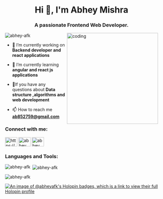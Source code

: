 <h1 align="center">Hi 👋, I'm Abhey Mishra</h1>
<h3 align="center">A passionate Frontend Web Developer.</h3> 

<img align="right" alt="coding" width="300" src="https://user-images.githubusercontent.com/55389276/140866485-8fb1c876-9a8f-4d6a-98dc-08c4981eaf70.gif">

<p align="left"> <img src="https://komarev.com/ghpvc/?username=abhey-afk&label=Profile%20views&color=0e75b6&style=flat" alt="abhey-afk" /> </p>

- 🔭 I’m currently working on **Backend developer and react applications**

- 🌱 I’m currently learning **angular and react js applications**

- 💬If you have any questions about **Data structure ,algorithms and web development**

- 📫 How to reach me **ab852759@gmail.com**

<h3 align="left">Connect with me:</h3>
<p align="left">
<a href="https://linkedin.com/in/https://www.linkedin.com/in/abhey-mishra-841023230/" target="blank"><img align="center" src="https://raw.githubusercontent.com/rahuldkjain/github-profile-readme-generator/master/src/images/icons/Social/linked-in-alt.svg" alt="https://www.linkedin.com/in/abhey-mishra-841023230/" height="30" width="40" /></a>
<a href="https://fb.com/abhey mishra" target="blank"><img align="center" src="https://raw.githubusercontent.com/rahuldkjain/github-profile-readme-generator/master/src/images/icons/Social/facebook.svg" alt="abhey mishra" height="30" width="40" /></a>
<a href="https://www.instagram.com/all.about.abhey/" target="blank"><img align="center" src="https://raw.githubusercontent.com/rahuldkjain/github-profile-readme-generator/master/src/images/icons/Social/instagram.svg" alt="abhey__1308" height="30" width="40" /></a>
</p>

<h3 align="left">Languages and Tools:</h3>

<p><img align="left" src="https://github-readme-stats.vercel.app/api/top-langs?username=abhey-afk&show_icons=true&locale=en&layout=compact" alt="abhey-afk" /></p>

<p>&nbsp;<img align="center" src="https://github-readme-stats.vercel.app/api?username=abhey-afk&show_icons=true&locale=en" alt="abhey-afk" /></p>

<p><img align="center" src="https://github-readme-streak-stats.herokuapp.com/?user=abhey-afk&" alt="abhey-afk" /></p>

[![An image of @abheyafk's Holopin badges, which is a link to view their full Holopin profile](https://holopin.me/abheyafk)](https://holopin.io/@abheyafk)


